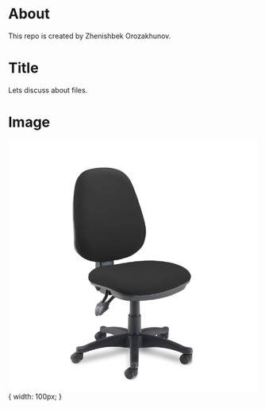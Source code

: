 # About
This repo is created by Zhenishbek Orozakhunov.

# Title
Lets discuss about files.

# Image

![Just any text.](chair.jpg){ width: 100px; }
